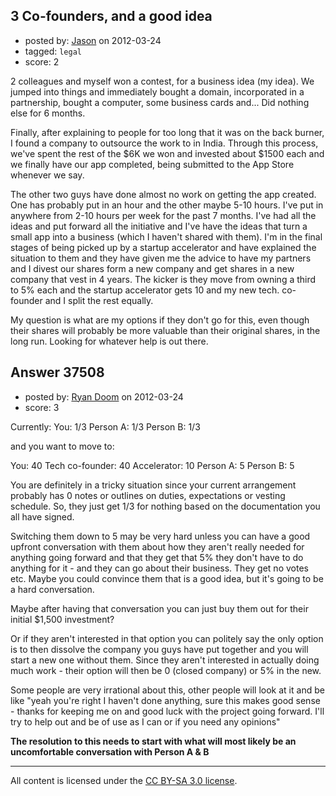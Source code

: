 ## 3 Co-founders, and a good idea

- posted by: [Jason](https://stackexchange.com/users/-1/17131-jason) on 2012-03-24
- tagged: `legal`
- score: 2

2 colleagues and myself won a contest, for a business idea (my idea). We jumped into things and immediately bought a domain, incorporated in a partnership, bought a computer, some business cards and... Did nothing else for 6 months. 

Finally, after explaining to people for too long that it was on the back burner, I found a company to outsource the work to in India. Through this process, we've spent the rest of the $6K we won and invested about $1500 each and we finally have our app completed, being submitted to the App Store whenever we say. 

The other two guys have done almost no work on getting the app created. One has probably put in an hour and the other maybe 5-10 hours. I've put in anywhere from 2-10 hours per week for the past 7 months. I've had all the ideas and put forward all the initiative and I've have the ideas that turn a small app into a business (which I haven't shared with them). I'm in the final stages of being picked up by a startup accelerator and have explained the situation to them and they have given me the advice to have my partners and I divest our shares form a new company and get shares in a new company that vest in 4 years. The kicker is they move from owning a third to 5% each and the startup accelerator gets 10 and my new tech. co-founder and I split the rest equally. 

My question is what are my options if they don't go for this, even though their shares will probably be more valuable than their original shares, in the long run. Looking for whatever help is out there.  


## Answer 37508

- posted by: [Ryan Doom](https://stackexchange.com/users/-1/5655-ryan-doom) on 2012-03-24
- score: 3

Currently:
You: 1/3
Person A: 1/3
Person B: 1/3

and you want to move to:

You: 40
Tech co-founder: 40
Accelerator: 10
Person A: 5
Person B: 5

You are definitely in a tricky situation since your current arrangement probably has 0 notes or outlines on duties, expectations or vesting schedule. So, they just get 1/3 for nothing based on the documentation you all have signed.

Switching them down to 5 may be very hard unless you can have a good upfront conversation with them about how they aren't really needed for anything going forward and that they get that 5% they don't have to do anything for it - and they can go about their business. They get no votes etc.  Maybe you could convince them that is a good idea, but it's going to be a hard conversation.  

Maybe after having that conversation you can just buy them out for their initial $1,500 investment? 

Or if they aren't interested in that option you can politely say the only option is to then dissolve the company you guys have put together and you will start a new one without them. Since they aren't interested in actually doing much work - their option will then be 0 (closed company) or 5% in the new.

Some people are very irrational about this, other people will look at it and be like "yeah you're right I haven't done anything, sure this makes good sense - thanks for keeping me on and good luck with the project going forward. I'll try to help out and be of use as I can or if you need any opinions"

**The resolution to this needs to start with what will most likely be an uncomfortable conversation with Person A & B**



---

All content is licensed under the [CC BY-SA 3.0 license](https://creativecommons.org/licenses/by-sa/3.0/).
